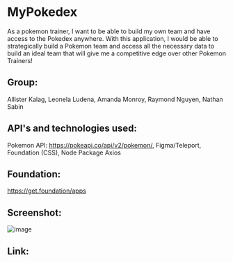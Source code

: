 # MyPokedex
As a pokemon trainer, I want to be able to build my own team and have access to the Pokedex anywhere. With this application, I would be able to strategically build a Pokemon team and access all the necessary data to build an ideal team that will give me a competitive edge over other Pokemon Trainers!

## Group:
 Allister Kalag,
 Leonela Ludena,
 Amanda Monroy,
 Raymond Nguyen,
 Nathan Sabin

## API's and technologies used:
Pokemon API: https://pokeapi.co/api/v2/pokemon/,
Figma/Teleport,
Foundation (CSS),
Node Package Axios

## Foundation:
https://get.foundation/apps

## Screenshot:
![image](https://github.com/smokhadar/project1-mean-memes/assets/127148387/4bb09913-0d2a-4538-b1fa-a62ac3e8ed95)

## Link: 



